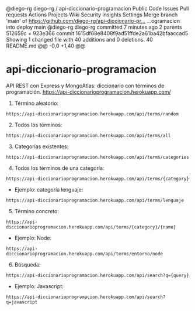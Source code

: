 
 
@diego-rg 
diego-rg
/
api-diccionario-programacion
Public
Code
Issues
Pull requests
Actions
Projects
Wiki
Security
Insights
Settings
Merge branch 'main' of https://github.com/diego-rg/api-diccionario-pr…
…ogramacion into deploy
 main
@diego-rg
diego-rg committed 7 minutes ago 
2 parents 512659c + 923e366 commit 1615df68e8408f9ad51ffde2a61ba42bfaaccad5
Showing 1 changed file with 40 additions and 0 deletions.
 40  
README.md
@@ -0,0 +1,40 @@
# api-diccionario-programacion
API REST con Express y MongoAtlas: diccionario con términos de programación.
https://api-diccionarioprogramacion.herokuapp.com/

1. Término aleatorio:
```
https://api-diccionarioprogramacion.herokuapp.com/api/terms/random
```
2. Todos los términos:
```
https://api-diccionarioprogramacion.herokuapp.com/api/terms/all
```
3. Categorías existentes:
```
https://api-diccionarioprogramacion.herokuapp.com/api/terms/categories
```
4. Todos los términos de una categoría:
```
https://api-diccionarioprogramacion.herokuapp.com/api/terms/{category}
```
- Ejemplo: categoría lenguaje:
```
https://api-diccionarioprogramacion.herokuapp.com/api/terms/lenguaje
```
5. Término concreto:
```
https://api-diccionarioprogramacion.herokuapp.com/api/terms/{category}/{name}
```
- Ejemplo: Node:
```
https://api-diccionarioprogramacion.herokuapp.com/api/terms/entorno/node
```
6. Búsqueda:
```
https://api-diccionarioprogramacion.herokuapp.com/api/search?q={query}
```
- Ejemplo: Javascript:
```
https://api-diccionarioprogramacion.herokuapp.com/api/search?q=javascript
```